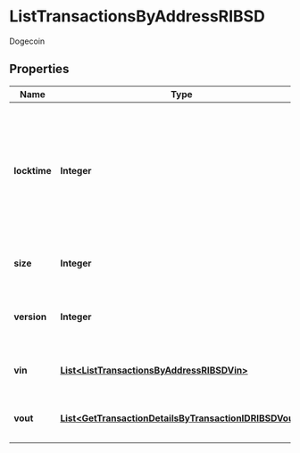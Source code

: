 

# ListTransactionsByAddressRIBSD

Dogecoin

## Properties

Name | Type | Description | Notes
------------ | ------------- | ------------- | -------------
**locktime** | **Integer** | Represents the locktime on the transaction on the specific blockchain, i.e. the blockheight at which the transaction is valid. | 
**size** | **Integer** | Represents the total size of this transaction. | 
**version** | **Integer** | Represents the transaction&#39;s version number. | 
**vin** | [**List&lt;ListTransactionsByAddressRIBSDVin&gt;**](ListTransactionsByAddressRIBSDVin.md) | Represents the transaction inputs. | 
**vout** | [**List&lt;GetTransactionDetailsByTransactionIDRIBSDVout&gt;**](GetTransactionDetailsByTransactionIDRIBSDVout.md) | Represents the transaction outputs. | 



